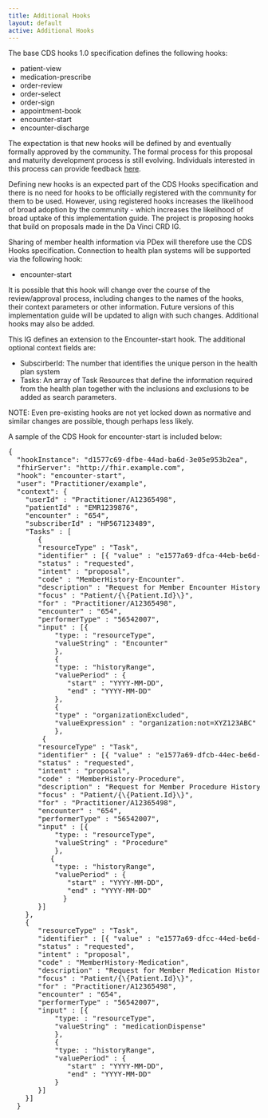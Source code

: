 ```yaml
---
title: Additional Hooks
layout: default
active: Additional Hooks
---
```


The base CDS hooks 1.0 specification defines the following hooks: 

* patient-view
* medication-prescribe
* order-review
* order-select
* order-sign
* appointment-book
* encounter-start
* encounter-discharge

The expectation is that new hooks will be defined by and eventually formally approved by the community. The formal process for this proposal and maturity development process is still evolving. Individuals interested in this process can provide feedback [here](https://cds-hooks.hl7.org).

Defining new hooks is an expected part of the CDS Hooks specification and there is no need for hooks to be officially registered with the community for them to be used. However, using registered hooks increases the likelihood of broad adoption by the community - which increases the likelihood of broad uptake of this implementation guide. The project is proposing hooks that build on proposals made in the Da Vinci CRD IG. 

Sharing of member health information via PDex will therefore use the CDS Hooks specification. Connection to health plan systems will be supported via the following hook:

* encounter-start

It is possible that this hook will change over the course of the review/approval process, including changes to the names of the hooks, their context parameters or other information. Future versions of this implementation guide will be updated to align with such changes. Additional hooks may also be added.

This IG defines an extension to the Encounter-start hook. The additional optional context fields are:

* SubscirberId: The number that identifies the unique person in the health plan system
* Tasks: An array of Task Resources that define the information required from the health plan together with the inclusions and exclusions to be added as search parameters. 

NOTE: Even pre-existing hooks are not yet locked down as normative and similar changes are possible, though perhaps less likely.

A sample of the CDS Hook for encounter-start is included below:

<pre>
{
  "hookInstance": "d1577c69-dfbe-44ad-ba6d-3e05e953b2ea",
  "fhirServer": "http://fhir.example.com",
  "hook": "encounter-start",
  "user": "Practitioner/example",
  "context": {
    "userId" : "Practitioner/A12365498",
    "patientId" : "EMR1239876",
    "encounter" : "654",
    "subscriberId" : "HP567123489",
    "Tasks" : [
       {
       "resourceType" : "Task",
       "identifier" : [{ "value" : "e1577a69-dfca-44eb-be6d-1a05a953b2db"}],
       "status" : "requested",
       "intent" : "proposal",
       "code" : "MemberHistory-Encounter".
       "description" : "Request for Member Encounter History",
       "focus" : "Patient/{\{Patient.Id}\}",
       "for" : "Practitioner/A12365498",
       "encounter" : "654",
       "performerType" : "56542007",
       "input" : [{
           "type: : "resourceType",
           "valueString" : "Encounter"
           },
           {
           "type: : "historyRange",
           "valuePeriod" : {
              "start" : "YYYY-MM-DD",
              "end" : "YYYY-MM-DD"
           },
           {
           "type" : "organizationExcluded",
           "valueExpression" : "organization:not=XYZ123ABC"
           },
        {
       "resourceType" : "Task",
       "identifier" : [{ "value" : "e1577a69-dfcb-44ec-be6d-2a05a953b2bc"}],
       "status" : "requested",
       "intent" : "proposal",
       "code" : "MemberHistory-Procedure",
       "description" : "Request for Member Procedure History",
       "focus" : "Patient/{\{Patient.Id}\}",
       "for" : "Practitioner/A12365498",
       "encounter" : "654",
       "performerType" : "56542007",
       "input" : [{
           "type: : "resourceType",
           "valueString" : "Procedure"
           },
          {
           "type: : "historyRange",
           "valuePeriod" : {
              "start" : "YYYY-MM-DD",
              "end" : "YYYY-MM-DD"
             }
       }]
    },
    {
       "resourceType" : "Task",
       "identifier" : [{ "value" : "e1577a69-dfcc-44ed-be6d-3a05a953b2cb"}],
       "status" : "requested",
       "intent" : "proposal",
       "code" : "MemberHistory-Medication",
       "description" : "Request for Member Medication History",
       "focus" : "Patient/{\{Patient.Id}\}",
       "for" : "Practitioner/A12365498",
       "encounter" : "654",
       "performerType" : "56542007",
       "input" : [{
           "type: : "resourceType",
           "valueString" : "medicationDispense"
           },
           {
           "type: : "historyRange",
           "valuePeriod" : {
              "start" : "YYYY-MM-DD",
              "end" : "YYYY-MM-DD"
           }
       }]
    }]
  }
</pre>